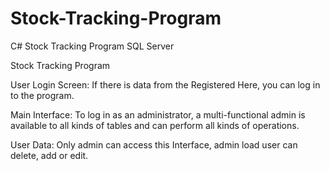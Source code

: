 # Stock-Tracking-Program
C# Stock Tracking Program SQL Server

Stock Tracking Program

User Login Screen: If there is data from the Registered Here, you can log in to the program.

Main Interface: To log in as an administrator, a multi-functional admin is available to all kinds of tables and can perform all kinds of operations.

User Data: Only admin can access this Interface, admin load user can delete, add or edit.
